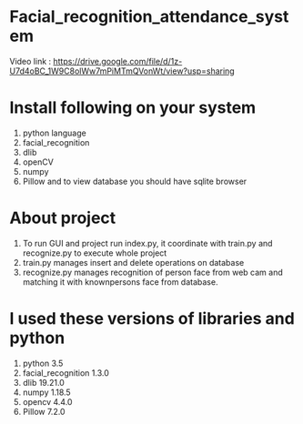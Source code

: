 # Facial_recognition_attendance_system
  Video link : https://drive.google.com/file/d/1z-U7d4oBC_1W9C8olWw7mPiMTmQVonWt/view?usp=sharing
# Install following on your system
  1. python language
  2. facial_recognition
  3. dlib
  4. openCV
  5. numpy
  6. Pillow
  and to view database you should have sqlite browser

# About project
 1. To run GUI and project run index.py, it coordinate with train.py and recognize.py to execute whole project 
 2. train.py manages insert and delete operations on database
 3. recognize.py manages recognition of person face from web cam and matching it with knownpersons face from database.

# I used these versions of libraries and python
  1. python 3.5
  2. facial_recognition 1.3.0
  3. dlib 19.21.0
  4. numpy 1.18.5
  5. opencv 4.4.0
  6. Pillow 7.2.0
